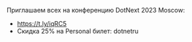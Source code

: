 ﻿---
Number: 76
Title: Разбор Interceptors, крупицы C# 12, проверка Business Rules
PublishDate: 2023-08-14T20:29:18Z
Authors:
  - Анатолий Кулаков
  - Игорь Лабутин
Mastering: Игорь Лабутин
Music:
  Максим Аршинов «Pensive yeti.0.1»: https://hightech.group/ru/about
Patrons:
  - Александр
  - Сергей
  - Владислав
  - Алексей
  - Шевченко Антон
  - Лазарев Илья
  - Гурий Самарин
  - Виктор
  - Руслан Артамонов
  - Александр Ерыгин
  - Белоцкий Евгений
Home: https://radiodotnet.mave.digital/ep-77
Audio: https://api.mave.digital/storage/podcasts/dc1a2f8c-50cd-4584-a46a-723efadc6e1e/episodes/f42f0b9d-e130-4721-ac02-2fe47c48c722.mp3
Video: https://www.youtube.com/watch?v=iELzuLy7mrM
Topics:

  - Subject: Tentative C# 12 feature list
    Timestamp: 00:01:33
    Links:
      - https://github.com/dotnet/roslyn/discussions/69074
      - https://medium.com/young-coder/introducing-c-12s-future-features-dba08439c92e

  - Subject: Validation and business rules
    Timestamp: 00:21:05
    Links:
      - https://blog.ploeh.dk/2023/06/26/validation-and-business-rules/

  - Subject: Replacing method calls with Interceptors
    Timestamp: 00:42:55
    Links:
      - https://andrewlock.net/exploring-the-dotnet-8-preview-changing-method-calls-with-interceptors/
      - https://andrewlock.net/exploring-the-dotnet-8-preview-exploring-the-new-minimal-api-source-generator/
      - https://twitter.com/captainsafia/status/1682096427881889792

  - Subject: Accelerating Your Testing Workflow
    Timestamp: 01:07:30
    Links:
      - https://blog.jetbrains.com/dotnet/2023/08/01/accelerating-your-testing-workflow-with-unit-test-creation-and-navigation/

  - Subject: Кратко о разном
    Timestamp: 01:17:23
    Links:
      - https://github.com/amis92/csharp-source-generators
      - https://github.com/dotnet/runtime/pull/87067
      - https://github.com/davidfowl/IdentityEndpointsSample
      - https://nietras.com/2023/06/05/introducing-sep/
      - https://timheuer.com/blog/github-actions-extension-for-visual-studio/
      - https://devblogs.microsoft.com/dotnet/systemweb-adapters-1_2/

---
Приглашаем всех на конференцию DotNext 2023 Moscow:
- https://t.ly/iqRC5
- Скидка 25% на Personal билет: dotnetru
